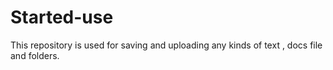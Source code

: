Started-use
===========

This repository is used for saving and uploading any kinds of text , docs file and folders. 
